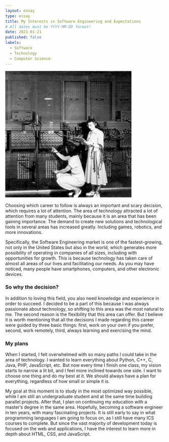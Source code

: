 ```yaml
---
layout: essay
type: essay
title: My Interests in Software Engineering and Expectations 
# All dates must be YYYY-MM-DD format!
date: 2021-01-21
published: false
labels:
  - Software
  - Technology
  - Computer Science
---
```


<img width="400px" class="rounded float-start pe-4" src="../img/essays/womentech.png">

Choosing which career to follow is always an important and scary decision, which
requires a lot of attention. The area of technology attracted a lot of attention
from many students, mainly because it is an area that has been gaining importance.
The demand to create new solutions and technological tools in several areas has 
increased greatly. Including games, robotics, and more innovations.

Specifically, the Software Engineering market is one of the fastest-growing, not
only in the United States but also in the world, which generates more possibility
of operating in companies of all sizes, including with opportunities for growth.
This is because technology has taken care of almost all areas of our lives and 
facilitating our needs. As you may have noticed, many people have smartphones, 
computers, and other electronic devices. 

### So why the decision?

In addition to loving this field, you also need knowledge and experience in order
to succeed. I decided to be a part of this because I was always passionate about 
technology, so shifting to this area was the most natural to me. The second reason
is the flexibility that this area can offer. But I believe it is worth mentioning 
that all the decisions I made regarding this career were guided by three basic things:
first, work on your own if you prefer, second, work remotely, third, always learning 
and exercising the mind.

### My plans

When I started, I felt overwhelmed with so many paths I could take in the area of 
technology. I wanted to learn everything about Python, C++, C, Java, PHP, JavaScript,
etc. But now every time I finish one class, my vision starts to narrow a lit bit, and
I feel more inclined towards one side. I want to choose one thing and do my best at it.
We should always have a plan for everything, regardless of how small or simple it is.

My goal at this moment is to study in the most optimized way possible, while I am still
an undergraduate student and at the same time building parallel projects. After that,
I plan on continuing my education with a master’s degree in the same area. Hopefully,
becoming a software engineer in ten years, with many fascinating projects. It is still 
early to say in what programming languages I am going to focus on, as I still have many
ICS courses to complete. But since the vast majority of development today is focused on the 
web and applications, I have the interest to learn more in depth about HTML, CSS, and
JavaScript.
